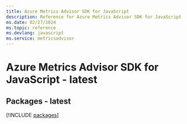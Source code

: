 ```yaml
---
title: Azure Metrics Advisor SDK for JavaScript
description: Reference for Azure Metrics Advisor SDK for JavaScript
ms.date: 02/27/2024
ms.topic: reference
ms.devlang: javascript
ms.service: metricsadvisor
---
```

# Azure Metrics Advisor SDK for JavaScript - latest
## Packages - latest
[!INCLUDE [packages](metrics-advisor-index.md)]